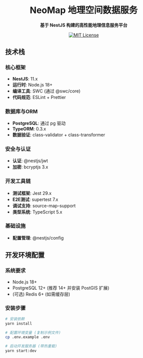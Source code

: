 <h1 align="center">NeoMap 地理空间数据服务</h1>

<p align="center">
  <strong>基于 NestJS 构建的高性能地理信息服务平台</strong>
</p>

<p align="center">
  <a href="https://opensource.org/licenses/MIT">
    <img src="https://img.shields.io/badge/license-MIT-blue.svg" alt="MIT License" />
  </a>
</p>

## 技术栈

### 核心框架
- **NestJS**: 11.x
- **运行时**: Node.js 18+
- **编译工具**: SWC (通过 @swc/core)
- **代码规范**: ESLint + Prettier

### 数据库与ORM
- **PostgreSQL**: 通过 pg 驱动
- **TypeORM**: 0.3.x
- **数据验证**: class-validator + class-transformer

### 安全与认证
- **认证**: @nestjs/jwt
- **加密**: bcryptjs 3.x

### 开发工具链
- **测试框架**: Jest 29.x
- **E2E测试**: supertest 7.x
- **调试支持**: source-map-support
- **类型系统**: TypeScript 5.x

### 基础设施
- **配置管理**: @nestjs/config

## 开发环境配置

### 系统要求
- Node.js 18+
- PostgreSQL 12+ (推荐 14+ 并安装 PostGIS 扩展)
- (可选) Redis 6+ (如需缓存层)

### 安装步骤

```bash
# 安装依赖
yarn install

# 配置环境变量 (复制示例文件)
cp .env.example .env

# 启动开发服务器 (带热重载)
yarn start:dev
